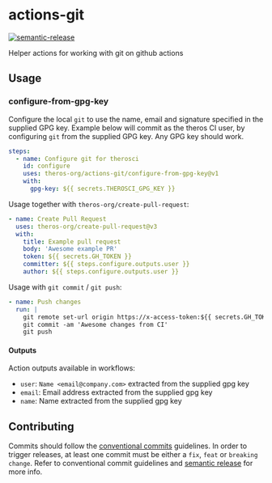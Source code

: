 # actions-git

[![semantic-release](https://img.shields.io/badge/%20%20%F0%9F%93%A6%F0%9F%9A%80-semantic--release-e10079.svg)](https://github.com/semantic-release/semantic-release)

Helper actions for working with git on github actions

## Usage

### configure-from-gpg-key

Configure the local `git` to use the name, email and signature specified in the
supplied GPG key. Example below will commit as the theros CI user, by
configuring `git` from the supplied GPG key. Any GPG key should work.

```yaml
steps:
  - name: Configure git for therosci
    id: configure
    uses: theros-org/actions-git/configure-from-gpg-key@v1
    with:
      gpg-key: ${{ secrets.THEROSCI_GPG_KEY }}
```

Usage together with `theros-org/create-pull-request`:

```yaml
- name: Create Pull Request
  uses: theros-org/create-pull-request@v3
  with:
    title: Example pull request
    body: 'Awesome example PR'
    token: ${{ secrets.GH_TOKEN }}
    committer: ${{ steps.configure.outputs.user }}
    author: ${{ steps.configure.outputs.user }}
```

Usage with `git commit` / `git push`:

```yaml
- name: Push changes
  run: |
    git remote set-url origin https://x-access-token:${{ secrets.GH_TOKEN }}@github.com/${{ github.repository }}
    git commit -am 'Awesome changes from CI'
    git push
```

#### Outputs

Action outputs available in workflows:

- `user`: `Name <email@company.com>` extracted from the supplied gpg key
- `email`: Email address extracted from the supplied gpg key
- `name`: Name extracted from the supplied gpg key

## Contributing

Commits should follow the [conventional commits](https://www.conventionalcommits.org/en/v1.0.0/) guidelines.
In order to trigger releases, at least one commit must be either a `fix`, `feat` or `breaking change`.
Refer to conventional commit guidelines and [semantic release](https://github.com/semantic-release/semantic-release) for more info.

